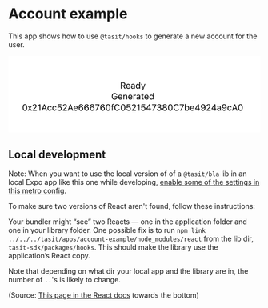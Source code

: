 # Account example

This app shows how to use `@tasit/hooks` to generate a new account for the user.

![Account example screenshot](assets/ScreenShot.png?raw=true "Account example screenshot")

## Local development

Note: When you want to use the local version of of a `@tasit/bla` lib in an local Expo app like this one while developing, [enable some of the settings in this metro config](./metro.config.js).

To make sure two versions of React aren't found, follow these instructions:

Your bundler might “see” two Reacts — one in the application folder and one in your library folder. One possible fix is to run `npm link ../../../tasit/apps/account-example/node_modules/react` from the lib dir, `tasit-sdk/packages/hooks`. This should make the library use the application’s React copy.

Note that depending on what dir your local app and the library are in, the number of `..`'s is likely to change.

(Source: [This page in the React docs](https://reactjs.org/warnings/invalid-hook-call-warning.html) towards the bottom)
